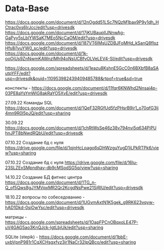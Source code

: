 # Data-Base
https://docs.google.com/document/d/12nOgdd51LSc7NQzM1bax9P9y1dh_HCtrac0xs6IrJcc/edit?usp=drivesdk
https://docs.google.com/document/d/17jKUBauplIJNnwAg-GaPyy5sLblYWSaK7MEo5NcCaOM/edit?usp=drivesdk
https://docs.google.com/document/d/187VT6IMsUZDBJFoMHd_kSanQ8fIszHfs8j1vuYW0_sc/edit?usp=drivesdk
https://docs.google.com/document/d/1k-ooOjUs9ZnNwmKAWnzlMh94oNsUCBfvOLVeLEV4-SI/edit?usp=drivesdk
 
https://docs.google.com/spreadsheets/d/1eazu8KshnE5GcC0n6BXbfB8aSAutpYFF/edit?usp=drivesdk&ouid=110953982439409485788&rtpof=true&sd=true

конспекты -  https://docs.google.com/document/d/11fqr6KNWhd2Nnsai4p-03PE8aYsYmWIG8akRaYO5XvE/edit?usp=drivesdk

27.09.22 Команды SQL https://docs.google.com/document/d/1QeF32RGfUd5fzPHsrB9ir1_o70qfG3Ij4mn9R0l5pJQ/edit?usp=sharing

30.09.22 https://docs.google.com/document/d/1chRtWsSe46z38v794nvi5q634PjPUhnJPT8bNwdRQbU/edit?usp=drivesdk

07.10.22 Создание бд с нуля https://drive.google.com/file/d/1qjnHcLpago6sDHWzguYugD1jLPkRTPk6/view?usp=sharing

07.10.22 Создание бд с нуля https://drive.google.com/file/d/16lu-23SLZExSMpndhav-db9cMSodSG5q/view?usp=sharing

14.10.22 Создание БД фитнес центра https://docs.google.com/document/d/1TG_n-Q_of5Qws8gJYMVpxMR2Qr2KcgdNsPwe21SjRIU/edit?usp=drivesdk

18.10.22 вопросы по собеседованию - https://docs.google.com/document/d/1UGvmAxtN1K5gek_g9RK623vqyw-hAD1Dkd-0siOwYsc/edit?usp=drivesdk


матрицы - https://docs.google.com/spreadsheets/d/1OapFPCnOBqxoLE47P-uV4GAG5ao3KnQJck-lgtLbjUk/edit?usp=sharing

SQLite (stepik) - https://docs.google.com/document/d/1bbE-uxbVpnP981r1CqXCHsgxfyz3ir1NaCr32IpQBco/edit?usp=sharing
